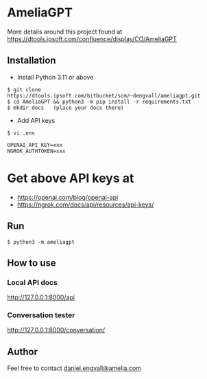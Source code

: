 # AmeliaGPT

More details around this project found at 
https://dtools.ipsoft.com/confluence/display/CO/AmeliaGPT

## Installation
- Install Python 3.11 or above

```shell
$ git clone https://dtools.ipsoft.com/bitbucket/scm/~dengvall/ameliagpt.git
$ cd AmeliaGPT && python3 -m pip install -r requirements.txt
$ mkdir docs   (place your docs there)
```

- Add API keys
````shell
$ vi .env

OPENAI_API_KEY=xxx
NGROK_AUTHTOKEN=xxx
````

# Get above API keys at
- https://openai.com/blog/openai-api
- https://ngrok.com/docs/api/resources/api-keys/


## Run

````shell
$ python3 -m ameliagpt
````


## How to use

### Local API docs
http://127.0.0.1:8000/api

### Conversation tester
http://127.0.0.1:8000/conversation/


## Author
Feel free to contact daniel.engvall@amelia.com 